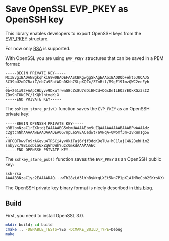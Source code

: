 # Save OpenSSL EVP_PKEY as OpenSSH key

This library enables developers to export OpenSSH keys from the
[EVP_PKEY](https://www.openssl.org/docs/man3.0/man3/EVP_PKEY.html)
structure.

For now only [RSA](https://www.openssl.org/docs/man3.0/man7/EVP_PKEY-RSA.html)
is supported.

With OpenSSL you are using `EVP_PKEY` structures that can be saved
in a PEM format:
```
-----BEGIN PRIVATE KEY-----
MIIEvgIBADANBgkqhkiG9w0BAQEFAASCBKgwggSkAgEAAoIBAQDQb+ekt5JUQAJ5
3C39pU2oD7RaiZ/eb7a9FafWDnDKhh7SLpXQZx/ZZmBtl/M9gF19ImzQWC2eeFyh
...
0b+261x92+AApCHbyvv9DxuTrwnGBcZs8U7sDiEHCd+QGxDe1LEQ3rEQkXGz3sIZ
ZDx9nTUKCPC/1KQhlhtmeKjX
-----END PRIVATE KEY-----
```

The `sshkey_store_priv()` function saves the `EVP_PKEY` as an OpenSSH private key:
```
-----BEGIN OPENSSH PRIVATE KEY-----
b3BlbnNzaC1rZXktdjEAAAAABG5vbmUAAAAEbm9uZQAAAAAAAAABAAABFwAAAAdz
c2gtcnNhAAAAAwEAAQAAAQEA0G/npLeSVEACedwt/aVNqA+0Womf3m+2vRWn1g5w
...
/HFOQTkwvTo9rAGevu4TRSCi4yvOkiTaj6Yjf3dqK9eTUw+hC1lajC4N2BehHimZ
snbyvx/9B1soDia6xZqGhDWhYuzc0mkdAAAAAAEC
-----END OPENSSH PRIVATE KEY-----
```

The `sshkey_store_pub()` function saves the `EVP_PKEY` as an OpenSSH public key:
```
ssh-rsa AAAAB3NzaC1yc2EAAAADAQ...wTh28zLd3lYnByN+qLXEt5Nn7P1pX1A1MReCbb2SKrsKXxN
```

The OpenSSH private key binary format is nicely described in
[this blog](https://dnaeon.github.io/openssh-private-key-binary-format/).

## Build

First, you need to install OpenSSL 3.0.

```bash
mkdir build; cd build
cmake .. -DENABLE_TESTS=YES -DCMAKE_BUILD_TYPE=Debug
make
```
